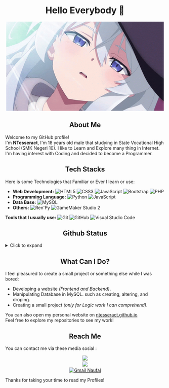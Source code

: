 # <div align=center>Hello Everybody 👋</div>

<div align="center">
  <img src="./media/banner.gif"/>
</div>

## <div align=center>About Me</div>

Welcome to my GitHub profile! <br/>
I'm **NTesseract**, I'm 18 years old male that studying in State Vocational High School (SMK Negeri 10).
I like to Learn and Explore many thing in Internet.
I'm having interest with Coding and decided to become a Programmer.

## <div align=center>Tech Stacks</div>

Here is some Technologies that Familiar or Ever I learn or use:

- **Web Development:** ![HTML5](https://img.shields.io/badge/HTML5-E34F26?logo=html5&logoColor=white&style=for-the-badge) ![CSS3](https://img.shields.io/badge/CSS3-1572B6?logo=css3&logoColor=white&style=for-the-badge) ![JavaScript](https://img.shields.io/badge/JavaScript-F7DF1E?logo=javascript&logoColor=black&style=for-the-badge) ![Bootstrap](https://img.shields.io/badge/Bootstrap-563D7C?logo=bootstrap&logoColor=white&style=for-the-badge) ![PHP](https://img.shields.io/badge/PHP-777BB4?logo=php&logoColor=white&style=for-the-badge)
- **Programming Language:** ![Python](https://img.shields.io/badge/Python-3776AB?logo=python&logoColor=white&style=for-the-badge) ![JavaScript](https://img.shields.io/badge/JavaScript-F7DF1E?logo=javascript&logoColor=black&style=for-the-badge)
- **Data Base:** ![MySQL](https://img.shields.io/badge/MySQL-4479A1?logo=mysql&logoColor=white&style=for-the-badge)
- **Others:** ![Ren'Py](https://img.shields.io/badge/Ren'Py-FF5050?logo=renpy&logoColor=white&style=for-the-badge) ![GameMaker Studio 2](https://img.shields.io/badge/GameMaker%20Studio%202-1C1C1C?logo=gamemaker&logoColor=white&style=for-the-badge)

**Tools that I usually use:** ![Git](https://img.shields.io/badge/Git-F05032?logo=git&logoColor=white&style=for-the-badge) ![GitHub](https://img.shields.io/badge/GitHub-181717?logo=github&logoColor=white&style=for-the-badge) ![Visual Studio Code](https://img.shields.io/badge/Visual%20Studio%20Code-007ACC?logo=visual-studio-code&logoColor=white&style=for-the-badge)

## <div align=center>Github Status</div>

<details>
<summary>Click to expand</summary>

[![ntesseract's GitHub stats](https://github-readme-stats.vercel.app/api?username=ntesseract&show_icons=true&theme=radical)](https://github.com/anuraghazra/github-readme-stats)
[![ntesseract's Top Langs](https://github-readme-stats.vercel.app/api/top-langs/?username=ntesseract&layout=donut&theme=radical)](https://github.com/anuraghazra/github-readme-stats)
[![ygy](https://github-profile-trophy.vercel.app/?username=ntesseract&title=MultipleLang,Stars,Followers,Issues,Commits,Puller&layout=compact&theme=radical&no-frame=true")](https://github.com/ryo-ma/github-profile-trophy)
</details>

## <div align=center>What Can I Do?</div>

I feel pleasured to create a small project or something else while I was bored:

- Developing a website *(Frontend and Backend)*.
- Manipulating Database in MySQL. such as creating, altering, and droping.
- Creating a small project *(only for Logic work I can comprehend)*.

You can also open my personal website on [ntesseract.github.io](https://ntesseract.github.io)<br/>
Feel free to explore my repositories to see my work!

## <div align=center>Reach Me</div>

You can contact me via these media sosial :
<div align=center>
  <div align=center><a href="https://api.whatsapp.com/send/?phone=6289523256039"><img src="https://img.shields.io/badge/WhatsApp-25D366?style=for-the-badge&amp;logo=whatsapp&amp;logoColor=white"></a></div>
  <div align=center><a href="https://instagram.com/ibrakim.id/"><img src="https://img.shields.io/badge/instagram-%23E4405F.svg?&amp;style=for-the-badge&amp;logo=instagram&amp;logoColor=white"></a></div>
  <div align=center><a href="mailto:ibrakim0169@gmail.com"><img src="https://img.shields.io/badge/Gmail-D14836?style=for-the-badge&amp;logo=gmail&amp;logoColor=white" alt="Gmail Naufal"></a></div>
</div>

Thanks for taking your time to read my Profiles!

